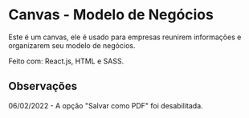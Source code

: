 # Canvas - Modelo de Negócios

Este é um canvas, ele é usado para empresas reunirem informações e organizarem seu modelo de negócios.

Feito com: React.js, HTML e SASS.

## Observações

06/02/2022 - A opção "Salvar como PDF" foi desabilitada.